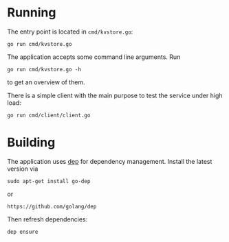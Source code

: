 # Running

The entry point is located in `cmd/kvstore.go`:

    go run cmd/kvstore.go

The application accepts some command line arguments. Run

    go run cmd/kvstore.go -h

to get an overview of them.

There is a simple client with the main purpose to test the service under high
load:

    go run cmd/client/client.go

# Building

The application uses [dep](https://github.com/golang/dep) for dependency management. Install the latest version via

    sudo apt-get install go-dep

or

    https://github.com/golang/dep

Then refresh dependencies:

    dep ensure
